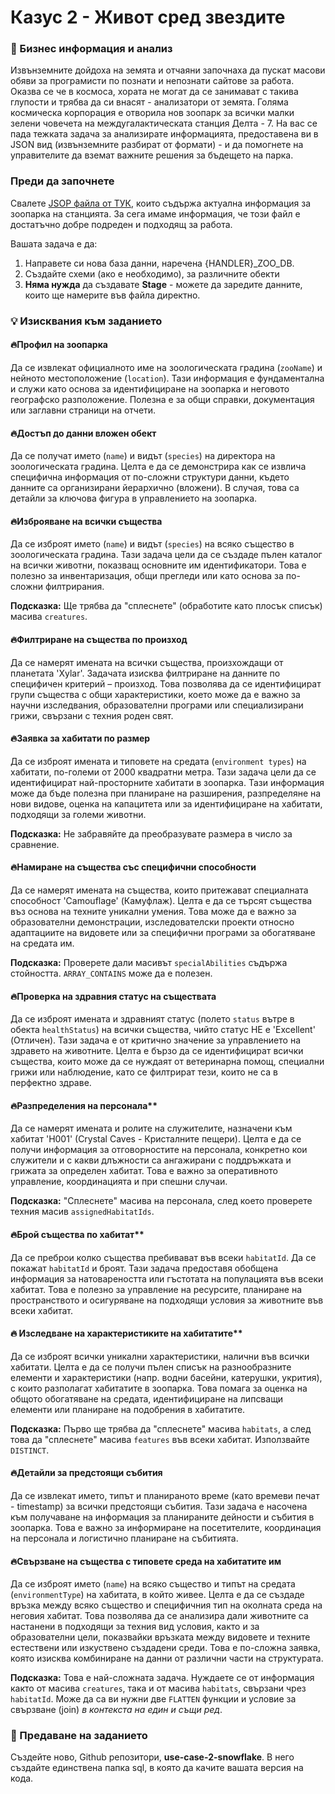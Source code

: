 # Казус 2 - Живот сред звездите

### 📌 Бизнес информация и анализ
Извънземните дойдоха на земята и отчаяни започнаха да пускат масови обяви за програмисти по познати и непознати сайтове за работа. Оказва се че в космоса, хората не могат да се занимават с такива глупости и трябва да си внасят - анализатори от земята. Голяма космическа корпорация е отворила нов зоопарк за всички малки зелени човечета на междугалактическата станция Делта  - 7. На вас се пада тежката задача за анализирате информацията, предоставена ви в JSON вид (извънземните разбират от формати) - и да помогнете на управителите да вземат важните решения за бъдещето на парка.

### Преди да започнете
Свалете [JSOP файла от ТУК](./data.json), които съдържа актуална информация за зоопарка на станцията. За сега имаме информация, че този файл е достатъчно добре подреден и подходящ за работа.

Вашата задача е да:
1. Направете си нова база данни, наречена {HANDLER}_ZOO_DB.
2. Създайте схеми (ако е необходимо), за различните обекти
3. **Няма нужда** да създавате **Stage**  - можете да заредите данните, които ще намерите във файла директно.

### 💡 Изисквания към заданието

#### 🔥Профил на зоопарка
Да се извлекат официалното име на зоологическата градина (`zooName`) и нейното местоположение (`location`). Тази информация е фундаментална и служи като основа за идентифициране на зоопарка и неговото географско разположение. Полезна е за общи справки, документация или заглавни страници на отчети.

#### 🔥Достъп до данни вложен обект
Да се получат името (`name`) и видът (`species`) на директора на зоологическата градина. Целта е да се демонстрира как се извлича специфична информация от по-сложни структури данни, където данните са организирани йерархично (вложени). В случая, това са детайли за ключова фигура в управлението на зоопарка.

#### 🔥Изброяване на всички същества
Да се изброят името (`name`) и видът (`species`) на всяко същество в зоологическата градина. Тази задача цели да се създаде пълен каталог на всички животни, показващ основните им идентификатори. Това е полезно за инвентаризация, общи прегледи или като основа за по-сложни филтрирания.

**Подсказка:** Ще трябва да "сплеснете" (обработите като плосък списък) масива `creatures`.

#### 🔥Филтриране на същества по произход
Да се намерят имената на всички същества, произхождащи от планетата 'Xylar'. Задачата изисква филтриране на данните по специфичен критерий – произход. Това позволява да се идентифицират групи същества с общи характеристики, което може да е важно за научни изследвания, образователни програми или специализирани грижи, свързани с техния роден свят.

#### 🔥Заявка за хабитати по размер
Да се изброят имената и типовете на средата (`environment types`) на хабитати, по-големи от 2000 квадратни метра. Тази задача цели да се идентифицират най-просторните хабитати в зоопарка. Тази информация може да бъде полезна при планиране на разширения, разпределяне на нови видове, оценка на капацитета или за идентифициране на хабитати, подходящи за големи животни.

**Подсказка:** Не забравяйте да преобразувате размера в число за сравнение.

#### 🔥Намиране на същества със специфични способности
Да се намерят имената на същества, които притежават специалната способност 'Camouflage' (Камуфлаж). Целта е да се търсят същества въз основа на техните уникални умения. Това може да е важно за образователни демонстрации, изследователски проекти относно адаптациите на видовете или за специфични програми за обогатяване на средата им.

**Подсказка:** Проверете дали масивът `specialAbilities` съдържа стойността. `ARRAY_CONTAINS` може да е полезен.

#### 🔥Проверка на здравния статус на съществата
Да се изброят имената и здравният статус (полето `status` вътре в обекта `healthStatus`) на всички същества, чийто статус НЕ е 'Excellent' (Отличен). Тази задача е от критично значение за управлението на здравето на животните. Целта е бързо да се идентифицират всички същества, които може да се нуждаят от ветеринарна помощ, специални грижи или наблюдение, като се филтрират тези, които не са в перфектно здраве.

#### 🔥Разпределения на персонала**
Да се намерят имената и ролите на служителите, назначени към хабитат 'H001' (Crystal Caves - Кристалните пещери). Целта е да се получи информация за отговорностите на персонала, конкретно кои служители и с какви длъжности са ангажирани с поддръжката и грижата за определен хабитат. Това е важно за оперативното управление, координацията и при спешни случаи.

**Подсказка:** "Сплеснете" масива на персонала, след което проверете техния масив `assignedHabitatIds`.

#### 🔥Брой същества по хабитат**
Да се преброи колко същества пребивават във всеки `habitatId`. Да се покажат `habitatId` и броят. Тази задача предоставя обобщена информация за натовареността или гъстотата на популацията във всеки хабитат. Това е полезно за управление на ресурсите, планиране на пространството и осигуряване на подходящи условия за животните във всеки хабитат.

#### 🔥 Изследване на характеристиките на хабитатите**
Да се изброят всички уникални характеристики, налични във всички хабитати. Целта е да се получи пълен списък на разнообразните елементи и характеристики (напр. водни басейни, катерушки, укрития), с които разполагат хабитатите в зоопарка. Това помага за оценка на общото обогатяване на средата, идентифициране на липсващи елементи или планиране на подобрения в хабитатите.

**Подсказка:** Първо ще трябва да "сплеснете" масива `habitats`, а след това да "сплеснете" масива `features` във всеки хабитат. Използвайте `DISTINCT`.

#### 🔥Детайли за предстоящи събития
Да се извлекат името, типът и планираното време (като времеви печат - timestamp) за всички предстоящи събития. Тази задача е насочена към получаване на информация за планираните дейности и събития в зоопарка. Това е важно за информиране на посетителите, координация на персонала и логистично планиране на събитията.

#### 🔥Свързване на същества с типовете среда на хабитатите им
Да се изброят името (`name`) на всяко същество и типът на средата (`environmentType`) на хабитата, в който живее. Целта е да се създаде връзка между всяко същество и специфичния тип на околната среда на неговия хабитат. Това позволява да се анализира дали животните са настанени в подходящи за техния вид условия, както и за образователни цели, показвайки връзката между видовете и техните естествени или изкуствено създадени среди. Това е по-сложна заявка, която изисква комбиниране на данни от различни части на структурата.

**Подсказка:** Това е най-сложната задача. Нуждаете се от информация както от масива `creatures`, така и от масива `habitats`, свързани чрез `habitatId`. Може да са ви нужни две `FLATTEN` функции и условие за свързване (join) *в контекста на един и същи ред*.


### 🚀 Предаване на заданието
Създейте ново, Github репозитори, **use-case-2-snowflake**. В него създайте единствена папка sql, в която да качите вашата версия на кода.
